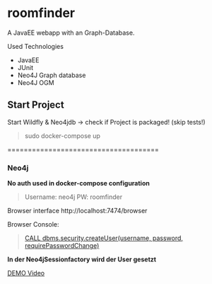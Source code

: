 # roomfinder
A JavaEE webapp with an Graph-Database.

Used Technologies
- JavaEE
- JUnit
- Neo4J Graph database
- Neo4J OGM

## Start Project
Start Wildfly & Neo4jdb
-> check if Project is packaged! (skip tests!)
> sudo docker-compose up

=====================================

### Neo4j
**No auth used in docker-compose configuration**
> Username: neo4j
> PW: roomfinder


Browser interface
http://localhost:7474/browser

Browser Console:
> [CALL dbms.security.createUser(username, password, requirePasswordChange)](https://neo4j.com/docs/operations-manual/current/reference/user-management-community-edition/#userauth-add-user-ce)

**In der Neo4jSessionfactory wird der User gesetzt**

[DEMO Video](https://github.com/Schloemicher/roomfinder/blob/master/neo4j_demo.mp4)
